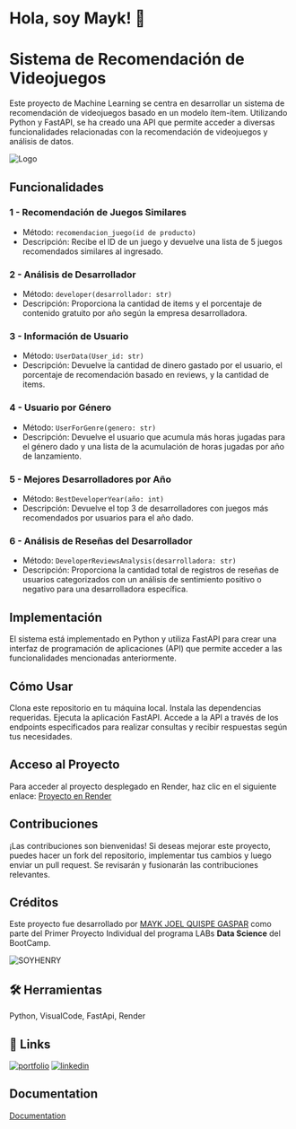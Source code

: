 
# Hola, soy Mayk! 👋


# Sistema de Recomendación de Videojuegos
Este proyecto de Machine Learning se centra en desarrollar un sistema de recomendación de videojuegos basado en un modelo ítem-ítem. Utilizando Python y FastAPI, se ha creado una API que permite acceder a diversas funcionalidades relacionadas con la recomendación de videojuegos y análisis de datos.

![Logo](https://imgeucdn.gamespress.com/cdn/files/Games%20Press/2023/10/121359-c658b9a4/320976ec-3405-47ed-e665-5e71ffb995fa.gif?w=536&mode=max&otf=y&quality=90&format=gif&bgcolor=white&ex=2024-05-01+03%3A00%3A00&sky=4c93a0eab0eb938c645f39c6d4d33eabf7b387cb350a821a51240f1ac5794d31)

## Funcionalidades
### 1 -  Recomendación de Juegos Similares

* Método: `recomendacion_juego(id de producto)`
* Descripción: Recibe el ID de un juego y devuelve una lista de 5 juegos recomendados similares al ingresado.
### 2 - Análisis de Desarrollador

* Método: `developer(desarrollador: str)`
* Descripción: Proporciona la cantidad de items y el porcentaje de contenido gratuito por año según la empresa desarrolladora.
### 3 - Información de Usuario

* Método: `UserData(User_id: str)`
* Descripción: Devuelve la cantidad de dinero gastado por el usuario, el porcentaje de recomendación basado en reviews, y la cantidad de items.
### 4 - Usuario por Género

* Método: `UserForGenre(genero: str)`
* Descripción: Devuelve el usuario que acumula más horas jugadas para el género dado y una lista de la acumulación de horas jugadas por año de lanzamiento.
### 5 - Mejores Desarrolladores por Año

* Método: `BestDeveloperYear(año: int)`
* Descripción: Devuelve el top 3 de desarrolladores con juegos más recomendados por usuarios para el año dado.
### 6 - Análisis de Reseñas del Desarrollador

* Método: `DeveloperReviewsAnalysis(desarrolladora: str)`
* Descripción: Proporciona la cantidad total de registros de reseñas de usuarios categorizados con un análisis de sentimiento positivo o negativo para una desarrolladora específica.
## Implementación
El sistema está implementado en Python y utiliza FastAPI para crear una interfaz de programación de aplicaciones (API) que permite acceder a las funcionalidades mencionadas anteriormente.

## Cómo Usar
Clona este repositorio en tu máquina local.
Instala las dependencias requeridas.
Ejecuta la aplicación FastAPI.
Accede a la API a través de los endpoints especificados para realizar consultas y recibir respuestas según tus necesidades.

## Acceso al Proyecto
Para acceder al proyecto desplegado en Render, haz clic en el siguiente enlace: [Proyecto en Render](https://sistema-de-recomendacion-de-videojuegos.onrender.com/docs)

## Contribuciones
¡Las contribuciones son bienvenidas! Si deseas mejorar este proyecto, puedes hacer un fork del repositorio, implementar tus cambios y luego enviar un pull request. Se revisarán y fusionarán las contribuciones relevantes.

## Créditos
Este proyecto fue desarrollado por [MAYK JOEL QUISPE GASPAR](https://github.com/MAYKJOEL/) como parte del Primer Proyecto Individual del programa LABs **Data Science** del BootCamp. 

![`SOYHENRY`](https://d31uz8lwfmyn8g.cloudfront.net/Assets/logo-henry-white-lg.png)


## 🛠 Herramientas
Python, VisualCode, FastApi, Render


## 🔗 Links
[![portfolio](https://img.shields.io/badge/my_portfolio-000?style=for-the-badge&logo=ko-fi&logoColor=white)](https://github.com/MAYKJOEL)
[![linkedin](https://img.shields.io/badge/linkedin-0A66C2?style=for-the-badge&logo=linkedin&logoColor=white)](https://www.linkedin.com/in/mayk-quispe-gaspar-42814a97/)


## Documentation

[Documentation](https://github.com/soyHenry/PI_ML_OPS/tree/FT?tab=readme-ov-file)

